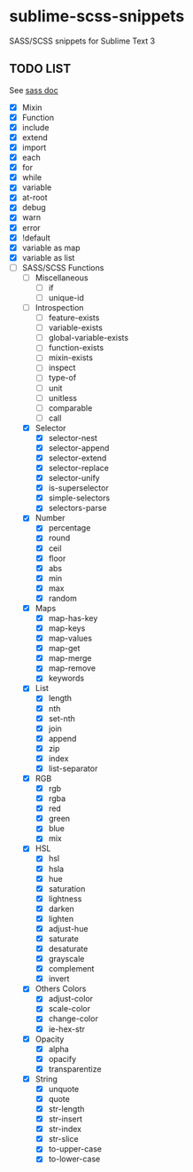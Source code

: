 # sublime-scss-snippets

SASS/SCSS snippets for Sublime Text 3

## TODO LIST
See [sass doc](http://sass-lang.com/documentation/Sass/Script/Functions.html)

- [X] Mixin
- [X] Function
- [X] include
- [X] extend
- [X] import
- [X] each
- [X] for
- [X] while
- [X] variable
- [X] at-root
- [X] debug
- [X] warn
- [X] error
- [X] !default
- [X] variable as map
- [X] variable as list
- [ ] SASS/SCSS Functions
	- [ ] Miscellaneous
		- [ ] if
		- [ ] unique-id
	- [ ] Introspection
		- [ ] feature-exists
		- [ ] variable-exists
		- [ ] global-variable-exists
		- [ ] function-exists
		- [ ] mixin-exists
		- [ ] inspect
		- [ ] type-of
		- [ ] unit
		- [ ] unitless
		- [ ] comparable
		- [ ] call
	- [X] Selector 
		- [X] selector-nest
		- [X] selector-append
		- [X] selector-extend
		- [X] selector-replace
		- [X] selector-unify
		- [X] is-superselector
		- [X] simple-selectors
		- [X] selectors-parse
	- [X] Number
		- [X] percentage
		- [X] round
		- [X] ceil
		- [X] floor
		- [X] abs
		- [X] min
		- [X] max
		- [X] random
	- [X] Maps
		- [X] map-has-key
		- [X] map-keys
		- [X] map-values
		- [X] map-get
		- [X] map-merge
		- [X] map-remove
		- [X] keywords
	- [X] List
		- [X] length
		- [X] nth
		- [X] set-nth
		- [X] join
		- [X] append
		- [X] zip
		- [X] index
		- [X] list-separator
	- [X] RGB
		- [X] rgb
		- [X] rgba
		- [X] red
		- [X] green
		- [X] blue
		- [X] mix
	- [X] HSL
		- [X] hsl
		- [X] hsla
		- [X] hue
		- [X] saturation
		- [X] lightness
		- [X] darken
		- [X] lighten
		- [X] adjust-hue
		- [X] saturate
		- [X] desaturate
		- [X] grayscale
		- [X] complement
		- [X] invert
	- [X] Others Colors
		- [X] adjust-color
		- [X] scale-color
		- [X] change-color
		- [X] ie-hex-str
	- [X] Opacity
		- [X] alpha
		- [X] opacify
		- [X] transparentize
	- [X] String
		- [X] unquote
		- [X] quote
		- [X] str-length
		- [X] str-insert
		- [X] str-index
		- [X] str-slice
		- [X] to-upper-case
		- [X] to-lower-case